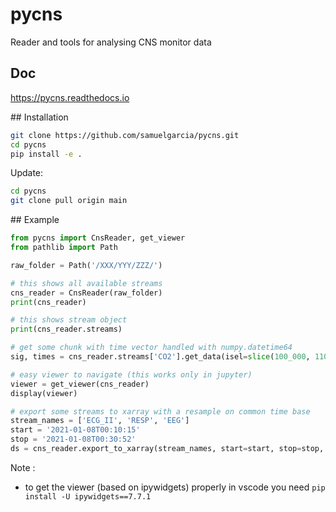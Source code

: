 # pycns

Reader and tools for analysing CNS monitor data

## Doc

https://pycns.readthedocs.io


## Installation

```bash
git clone https://github.com/samuelgarcia/pycns.git
cd pycns
pip install -e .
```

Update:
```bash
cd pycns
git clone pull origin main
```

## Example


```python
from pycns import CnsReader, get_viewer
from pathlib import Path

raw_folder = Path('/XXX/YYY/ZZZ/')

# this shows all available streams
cns_reader = CnsReader(raw_folder)
print(cns_reader)

# this shows stream object
print(cns_reader.streams)

# get some chunk with time vector handled with numpy.datetime64
sig, times = cns_reader.streams['CO2'].get_data(isel=slice(100_000, 110_000), with_times=True, apply_gain=True)

# easy viewer to navigate (this works only in jupyter)
viewer = get_viewer(cns_reader)
display(viewer)

# export some streams to xarray with a resample on common time base
stream_names = ['ECG_II', 'RESP', 'EEG']
start = '2021-01-08T00:10:15'
stop = '2021-01-08T00:30:52'
ds = cns_reader.export_to_xarray(stream_names, start=start, stop=stop, resample=True, sample_rate=100.)
```


Note : 
  * to get the viewer (based on ipywidgets) properly in vscode you need `pip install -U ipywidgets==7.7.1`